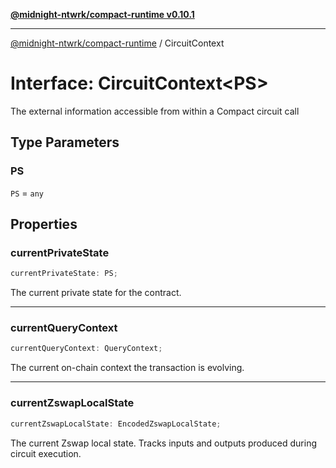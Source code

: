[**@midnight-ntwrk/compact-runtime v0.10.1**](../README.md)

***

[@midnight-ntwrk/compact-runtime](../globals.md) / CircuitContext

# Interface: CircuitContext\<PS\>

The external information accessible from within a Compact circuit call

## Type Parameters

### PS

`PS` = `any`

## Properties

### currentPrivateState

```ts
currentPrivateState: PS;
```

The current private state for the contract.

***

### currentQueryContext

```ts
currentQueryContext: QueryContext;
```

The current on-chain context the transaction is evolving.

***

### currentZswapLocalState

```ts
currentZswapLocalState: EncodedZswapLocalState;
```

The current Zswap local state. Tracks inputs and outputs produced during circuit execution.
